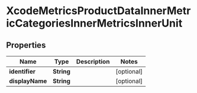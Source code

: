 

# XcodeMetricsProductDataInnerMetricCategoriesInnerMetricsInnerUnit


## Properties

| Name | Type | Description | Notes |
|------------ | ------------- | ------------- | -------------|
|**identifier** | **String** |  |  [optional] |
|**displayName** | **String** |  |  [optional] |



